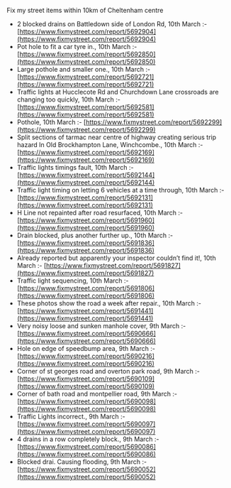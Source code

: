 Fix my street items within 10km of Cheltenham centre

<!-- fix_marker starts -->

- 2 blocked drains on Battledown side of London Rd, 10th March :- [https://www.fixmystreet.com/report/5692904](https://www.fixmystreet.com/report/5692904)
- Pot hole to fit a car tyre in., 10th March :- [https://www.fixmystreet.com/report/5692850](https://www.fixmystreet.com/report/5692850)
- Large pothole and smaller one., 10th March :- [https://www.fixmystreet.com/report/5692721](https://www.fixmystreet.com/report/5692721)
- Traffic lights at Hucclecote Rd and Churchdown Lane crossroads are changing too quickly, 10th March :- [https://www.fixmystreet.com/report/5692581](https://www.fixmystreet.com/report/5692581)
- Pothole, 10th March :- [https://www.fixmystreet.com/report/5692299](https://www.fixmystreet.com/report/5692299)
- Split sections of tarmac near centre of highway creating serious trip hazard In Old Brockhampton Lane, Winchcombe., 10th March :- [https://www.fixmystreet.com/report/5692169](https://www.fixmystreet.com/report/5692169)
- Traffic lights timings fault, 10th March :- [https://www.fixmystreet.com/report/5692144](https://www.fixmystreet.com/report/5692144)
- Traffic light timing on letting 6 vehicles at a time through, 10th March :- [https://www.fixmystreet.com/report/5692131](https://www.fixmystreet.com/report/5692131)
- H Line not repainted after road resurfaced, 10th March :- [https://www.fixmystreet.com/report/5691960](https://www.fixmystreet.com/report/5691960)
- Drain blocked, plus another further up., 10th March :- [https://www.fixmystreet.com/report/5691836](https://www.fixmystreet.com/report/5691836)
- Already reported but apparently your inspector couldn’t find it!, 10th March :- [https://www.fixmystreet.com/report/5691827](https://www.fixmystreet.com/report/5691827)
- Traffic light sequencing, 10th March :- [https://www.fixmystreet.com/report/5691806](https://www.fixmystreet.com/report/5691806)
- These photos show the road a week after repair., 10th March :- [https://www.fixmystreet.com/report/5691441](https://www.fixmystreet.com/report/5691441)
- Very noisy loose and sunken manhole cover, 9th March :- [https://www.fixmystreet.com/report/5690666](https://www.fixmystreet.com/report/5690666)
- Hole on edge of speedbump area, 9th March :- [https://www.fixmystreet.com/report/5690216](https://www.fixmystreet.com/report/5690216)
- Corner of st georges road and overton park road, 9th March :- [https://www.fixmystreet.com/report/5690109](https://www.fixmystreet.com/report/5690109)
- Corner of bath road and montpellier road, 9th March :- [https://www.fixmystreet.com/report/5690098](https://www.fixmystreet.com/report/5690098)
- Traffic Lights incorrect., 9th March :- [https://www.fixmystreet.com/report/5690097](https://www.fixmystreet.com/report/5690097)
- 4 drains in a row completely block., 9th March :- [https://www.fixmystreet.com/report/5690086](https://www.fixmystreet.com/report/5690086)
- Blocked drai. Causing flooding, 9th March :- [https://www.fixmystreet.com/report/5690052](https://www.fixmystreet.com/report/5690052)

<!-- fix_marker ends -->